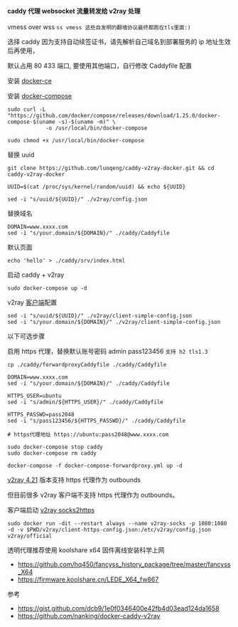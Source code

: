 #### caddy 代理 websocket 流量转发给 v2ray 处理

vmess over wss `ss vmess 这些自发明的翻墙协议最终都跑在tls里面:)`

选择 caddy 因为支持自动续签证书，请先解析自己域名到部署服务的 ip 地址生效后再使用，

默认占用 80 433 端口, 要使用其他端口，自行修改 Caddyfile 配置

安装 [docker-ce](https://docs.docker.com/install/linux/docker-ce/ubuntu/)

安装 [docker-compose](https://docs.docker.com/compose/install/)
```
sudo curl -L "https://github.com/docker/compose/releases/download/1.25.0/docker-compose-$(uname -s)-$(uname -m)" \
            -o /usr/local/bin/docker-compose

sudo chmod +x /usr/local/bin/docker-compose
```

替换 uuid
```
git clone https://github.com/luoqeng/caddy-v2ray-docker.git && cd caddy-v2ray-docker

UUID=$(cat /proc/sys/kernel/random/uuid) && echo ${UUID}

sed -i "s/uuid/${UUID}/" ./v2ray/config.json
```

替换域名
```
DOMAIN=www.xxxx.com
sed -i "s/your.domain/${DOMAIN}/" ./caddy/Caddyfile
```

默认页面
```
echo 'hello' > ./caddy/srv/index.html
```

启动 caddy + v2ray
```
sudo docker-compose up -d
```

v2ray [客户端](https://www.v2ray.com/awesome/tools.html)配置
```
sed -i "s/uuid/${UUID}/" ./v2ray/client-simple-config.json
sed -i "s/your.domain/${DOMAIN}/" ./v2ray/client-simple-config.json
```


以下可选步骤

启用 https 代理，替换默认账号密码 admin pass123456 `支持 h2 tls1.3`
```
cp ./caddy/forwardproxyCaddyfile ./caddy/Caddyfile

DOMAIN=www.xxxx.com
sed -i "s/your.domain/${DOMAIN}/" ./caddy/Caddyfile

HTTPS_USER=ubuntu
sed -i "s/admin/${HTTPS_USER}/" ./caddy/Caddyfile

HTTPS_PASSWD=pass2048
sed -i "s/pass123456/${HTTPS_PASSWD}/" ./caddy/Caddyfile

# https代理地址 https://ubuntu:pass2048@www.xxxx.com

sudo docker-compose stop caddy
sudo docker-compose rm caddy

docker-compose -f docker-compose-forwardproxy.yml up -d
```

[v2ray 4.21](https://github.com/v2ray/v2ray-core/pull/1813) 版本支持 https 代理作为 outbounds

但目前很多 v2ray 客户端不支持 https 代理作为 outbounds。

客户端启动 [v2ray socks2https](https://guide.v2fly.org/en_US/basics/http.html#configuration)
```
sudo docker run -dit --restart always --name v2ray-socks -p 1080:1080  -d -v $PWD/v2ray/client-https-config.json:/etc/v2ray/config.json v2ray/official
```

透明代理推荐使用 koolshare x64 固件离线安装科学上网
 - https://github.com/hq450/fancyss_history_package/tree/master/fancyss_X64
 - https://firmware.koolshare.cn/LEDE_X64_fw867

参考
 - https://gist.github.com/dcb9/1e0f0346400e42fb4d03ead124da1658
 - https://github.com/nanking/docker-caddy-v2ray
